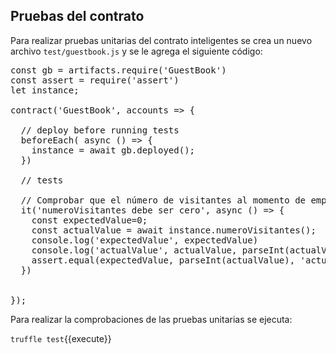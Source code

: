 ## Pruebas del contrato

Para realizar pruebas unitarias del contrato inteligentes se
crea un nuevo archivo `test/guestbook.js` y se le agrega el siguiente
código:

<pre class="file" data-filename="test/guestbook.js" data-target="replace">
const gb = artifacts.require('GuestBook')
const assert = require('assert')
let instance;

contract('GuestBook', accounts => {

  // deploy before running tests
  beforeEach( async () => {
    instance = await gb.deployed();
  })

  // tests

  // Comprobar que el número de visitantes al momento de empezar es cero
  it('numeroVisitantes debe ser cero', async () => {
    const expectedValue=0;
    const actualValue = await instance.numeroVisitantes();
    console.log('expectedValue', expectedValue)
    console.log('actualValue', actualValue, parseInt(actualValue))
    assert.equal(expectedValue, parseInt(actualValue), 'actualValue is not equal to actualValue')
  })


});
</pre>


Para realizar la comprobaciones de las pruebas unitarias se ejecuta:

`truffle test`{{execute}}
